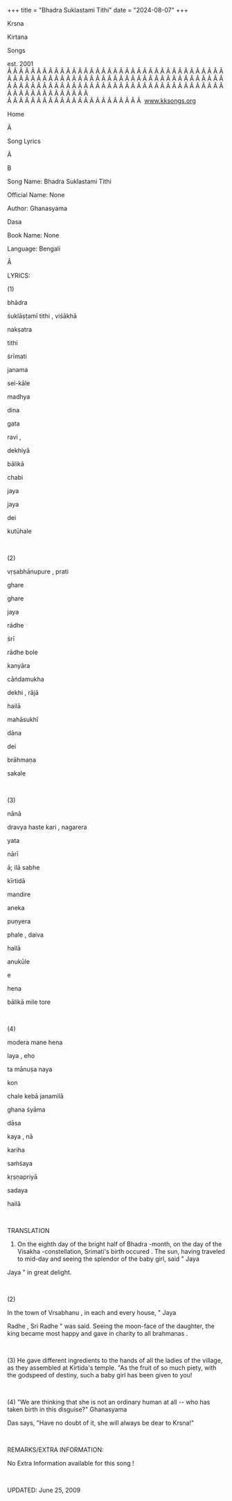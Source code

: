 +++ 
title = "Bhadra Suklastami Tithi"
date = "2024-08-07"
+++

Krsna
 
Kirtana
 
Songs

est. 2001
Â Â Â Â Â Â Â Â Â Â Â Â Â Â Â Â Â Â Â Â Â Â Â Â Â Â Â Â Â Â Â Â Â Â Â Â Â Â Â Â Â Â Â Â Â Â Â Â Â Â Â Â Â Â Â Â Â Â Â Â Â Â Â Â Â Â Â Â Â Â Â Â Â Â Â Â Â Â Â Â Â Â Â Â Â Â Â Â Â Â Â Â Â Â Â Â Â Â Â Â Â Â Â Â Â Â Â Â Â Â Â Â Â Â Â Â Â Â Â Â Â Â Â Â Â  
Â Â Â Â Â Â Â Â Â Â Â Â Â Â Â Â Â Â Â Â Â Â Â  
www.kksongs.org








Home
 
Ã 
 
Song Lyrics
 
Ã 
 
B


Song
Name: 
Bhadra Suklastami Tithi


Official Name: None


Author: 
Ghanasyama
 
Dasa


Book Name: None


Language: 
Bengali




Â 


LYRICS:


(1)


bhādra

śuklāṣṭamī 
tithi
, 
viśākhā
 
nakṣatra


tithi


śrīmati
 
janama
 
sei-kāle


madhya
 
dina
 
gata
 
ravi
,

dekhiyā
 
bālikā


chabi


jaya
 
jaya
 
dei
 
kutūhale


 


(2)


vṛṣabhānupure
, 
prati
 
ghare
 
ghare


jaya
 
rādhe
 
śrī
 
rādhe
 bole


kanyāra
 
cāńdamukha
 
dekhi
, 
rājā
 
hailā
 
mahāsukhī


dāna
 
dei
 
brāhmaṇa
 
sakale


 


(3)


nānā
 
dravya
 haste 
kari
, 
nagarera
 
yata
 
nārī


ā;
ilā 
sabhe


kīrtidā
 
mandire


aneka
 
puṇyera
 
phale
, 
daiva
 
hailā
 
anukūle


e
 
hena
 
bālikā
 mile tore


 


(4)


modera
 mane 
hena
 
laya
, 
eho


ta
 mānuṣa 
naya


kon
 
chale
 kebā 
janamilā


ghana
śyāma
 
dāsa
 
kaya
, 
nā
 
kariha
 
saḿśaya


kṛṣṇapriyā
 
sadaya
 
hailā


 


TRANSLATION


1) On the eighth day of the bright half of 
Bhadra
-month,
on the day of the 
Visakha
-constellation, 
Srimati's
 birth 
occured
. The sun,
having traveled to mid-day and seeing the splendor of the baby girl, said
"
Jaya
 
Jaya
" in
great delight.


 


(2)


In the town of 
Vrsabhanu
, in each and every
house, "
Jaya
 
Radhe
,
Sri 
Radhe
" was said. Seeing the moon-face of the
daughter, the king became most happy and gave in charity to all 
brahmanas
.


 


(3) He gave different ingredients to the hands of all the ladies of the
village, as they assembled at 
Kirtida's
 temple.
"As the fruit of so much piety, with the 
godspeed
 of destiny, such a baby girl has been given
to you!


 


(4) "We are thinking that she is not an ordinary human at all --
who has taken birth in this disguise?" 
Ghanasyama


Das
 says, "Have no doubt of it, she will always
be dear to Krsna!"


 


REMARKS/EXTRA INFORMATION:


No Extra Information available for this song
!


 


UPDATED:
 June 25, 2009